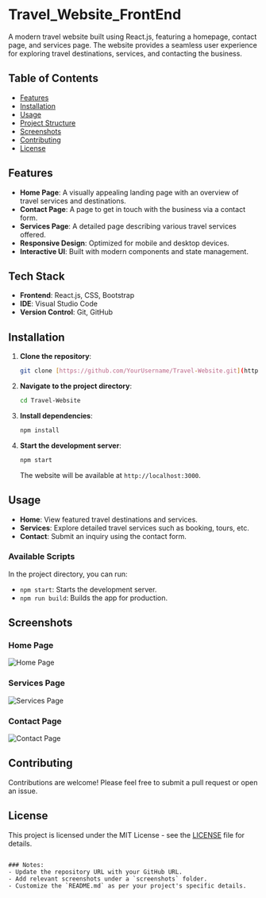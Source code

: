 # Travel_Website_FrontEnd


A modern travel website built using React.js, featuring a homepage, contact page, and services page. The website provides a seamless user experience for exploring travel destinations, services, and contacting the business.

## Table of Contents

- [Features](#features)
- [Installation](#installation)
- [Usage](#usage)
- [Project Structure](#project-structure)
- [Screenshots](#screenshots)
- [Contributing](#contributing)
- [License](#license)

## Features

- **Home Page**: A visually appealing landing page with an overview of travel services and destinations.
- **Contact Page**: A page to get in touch with the business via a contact form.
- **Services Page**: A detailed page describing various travel services offered.
- **Responsive Design**: Optimized for mobile and desktop devices.
- **Interactive UI**: Built with modern components and state management.

## Tech Stack

- **Frontend**: React.js, CSS, Bootstrap
- **IDE**: Visual Studio Code
- **Version Control**: Git, GitHub

## Installation

1. **Clone the repository**:

   ```bash
   git clone [https://github.com/YourUsername/Travel-Website.git](https://github.com/Alekrish-12/Travel_Website_FrontEnd/edit/main/README.md)
   ```

2. **Navigate to the project directory**:

   ```bash
   cd Travel-Website
   ```

3. **Install dependencies**:

   ```bash
   npm install
   ```

4. **Start the development server**:

   ```bash
   npm start
   ```

   The website will be available at `http://localhost:3000`.

## Usage

- **Home**: View featured travel destinations and services.
- **Services**: Explore detailed travel services such as booking, tours, etc.
- **Contact**: Submit an inquiry using the contact form.

### Available Scripts

In the project directory, you can run:

- `npm start`: Starts the development server.
- `npm run build`: Builds the app for production.


## Screenshots

### Home Page
![Home Page](./screenshots/home.png)

### Services Page
![Services Page](./screenshots/services.png)

### Contact Page
![Contact Page](./screenshots/contact.png)

## Contributing

Contributions are welcome! Please feel free to submit a pull request or open an issue.

## License

This project is licensed under the MIT License - see the [LICENSE](LICENSE) file for details.
```

### Notes:
- Update the repository URL with your GitHub URL.
- Add relevant screenshots under a `screenshots` folder.
- Customize the `README.md` as per your project's specific details.
